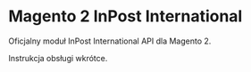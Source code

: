 # Magento 2 InPost International
Oficjalny moduł InPost International API dla Magento 2.

Instrukcja obsługi wkrótce.
